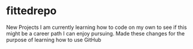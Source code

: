 # fittedrepo
New Projects 
I am currently learning how to code on my own to see if this might be a career path I can enjoy pursuing. 
Made these changes for the purpose of learning how to use GitHub
